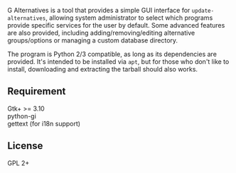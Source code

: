 G Alternatives is a tool that provides a simple GUI interface for `update-alternatives`, allowing system administrator to select which programs provide specific services for the user by default. Some advanced features are also provided, including adding/removing/editing alternative groups/options or managing a custom database directory.

The program is Python 2/3 compatible, as long as its dependencies are provided. It's intended to be installed via `apt`, but for those who don't like to install, downloading and extracting the tarball should also works.

Requirement
--
Gtk+ >= 3.10  
python-gi  
gettext (for i18n support)

License
---
GPL 2+
